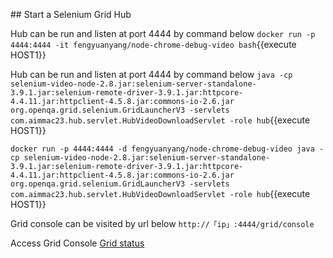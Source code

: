 ## Start a Selenium Grid Hub

Hub can be run and listen at port 4444 by command below
`docker run -p 4444:4444 -it fengyuanyang/node-chrome-debug-video bash`{{execute HOST1}}

Hub can be run and listen at port 4444 by command below
`java -cp selenium-video-node-2.8.jar:selenium-server-standalone-3.9.1.jar:selenium-remote-driver-3.9.1.jar:httpcore-4.4.11.jar:httpclient-4.5.8.jar:commons-io-2.6.jar org.openqa.grid.selenium.GridLauncherV3 -servlets com.aimmac23.hub.servlet.HubVideoDownloadServlet -role hub`{{execute HOST1}}


`docker run -p 4444:4444 -d fengyuanyang/node-chrome-debug-video java -cp selenium-video-node-2.8.jar:selenium-server-standalone-3.9.1.jar:selenium-remote-driver-3.9.1.jar:httpcore-4.4.11.jar:httpclient-4.5.8.jar:commons-io-2.6.jar org.openqa.grid.selenium.GridLauncherV3 -servlets com.aimmac23.hub.servlet.HubVideoDownloadServlet -role hub`{{execute HOST1}}

Grid console can be visited by url below
`http://「ip」:4444/grid/console`

Access Grid Console 
[Grid status](https://[[HOST_SUBDOMAIN]]-4444-[[KATACODA_HOST]].environments.katacoda.com/grid/console)